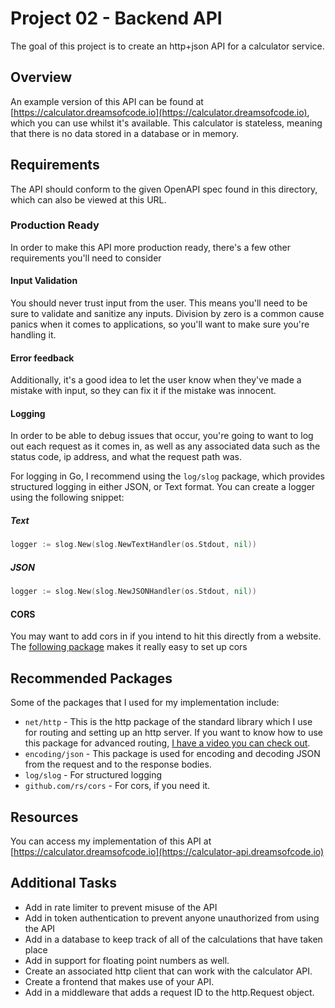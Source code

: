 # Project 02 - Backend API

The goal of this project is to create an http+json API for a calculator service.

## Overview

An example version of this API can be found at
[https://calculator.dreamsofcode.io](https://calculator.dreamsofcode.io), which
you can use whilst it's available. This calculator is stateless, meaning that
there is no data stored in a database or in memory.

## Requirements

The API should conform to the given OpenAPI spec found in this directory, which
can also be viewed at this URL.

### Production Ready

In order to make this API more production ready, there's a few other
requirements you'll need to consider

#### Input Validation

You should never trust input from the user. This means you'll need to be sure to
validate and sanitize any inputs. Division by zero is a common cause panics when
it comes to applications, so you'll want to make sure you're handling it.

#### Error feedback

Additionally, it's a good idea to let the user know when they've made a mistake
with input, so they can fix it if the mistake was innocent.

#### Logging

In order to be able to debug issues that occur, you're going to want to log out
each request as it comes in, as well as any associated data such as the status
code, ip address, and what the request path was.

For logging in Go, I recommend using the `log/slog` package, which provides
structured logging in either JSON, or Text format. You can create a logger using
the following snippet:

##### Text

```go
logger := slog.New(slog.NewTextHandler(os.Stdout, nil))
```

##### JSON

```go
logger := slog.New(slog.NewJSONHandler(os.Stdout, nil))
```

#### CORS

You may want to add cors in if you intend to hit this directly from a website.
The [following package](github.com/rs/cors) makes it really easy to set up cors

## Recommended Packages

Some of the packages that I used for my implementation include:

- `net/http` - This is the http package of the standard library which I use for
  routing and setting up an http server. If you want to know how to use this
  package for advanced routing,
  [I have a video you can check out](https://youtu.be/H7tbjKFSg58).
- `encoding/json` - This package is used for encoding and decoding JSON from the
  request and to the response bodies.
- `log/slog` - For structured logging
- `github.com/rs/cors` - For cors, if you need it.

## Resources

You can access my implementation of this API at
[https://calculator.dreamsofcode.io](https://calculator-api.dreamsofcode.io)

## Additional Tasks

- Add in rate limiter to prevent misuse of the API
- Add in token authentication to prevent anyone unauthorized from using the API
- Add in a database to keep track of all of the calculations that have taken
  place
- Add in support for floating point numbers as well.
- Create an associated http client that can work with the calculator API.
- Create a frontend that makes use of your API.
- Add in a middleware that adds a request ID to the http.Request object.
